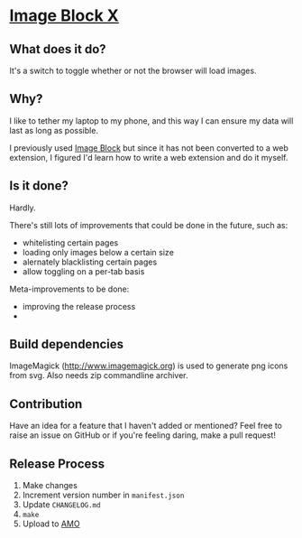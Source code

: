 # [Image Block X](https://addons.mozilla.org/en-US/firefox/addon/image-block-x/)

## What does it do?
It's a switch to toggle whether or not the browser will load images.


## Why?
I like to tether my laptop to my phone, and this way I can ensure my
data will last as long as possible.

I previously used
[Image Block](https://addons.mozilla.org/en-US/firefox/addon/image-block/)
but since it has not been converted to a web extension,
I figured I'd learn how to write a web extension and do it myself.


## Is it done?
Hardly.

There's still lots of improvements that could be done in the future, such
as:
- whitelisting certain pages
- loading only images below a certain size
- alernately blacklisting certain pages
- allow toggling on a per-tab basis


Meta-improvements to be done:
- improving the release process
- 


## Build dependencies

ImageMagick (http://www.imagemagick.org) is used to generate png icons from svg.
Also needs zip commandline archiver.

## Contribution
Have an idea for a feature that I haven't added or mentioned? Feel free to
raise an issue on GitHub or if you're feeling daring, make a pull request!


## Release Process
1. Make changes
2. Increment version number in `manifest.json`
3. Update `CHANGELOG.md`
4. `make`
5. Upload to [AMO](https://addons.mozilla.org/en-US/developers/addon/image-block-x/versions/submit/)

